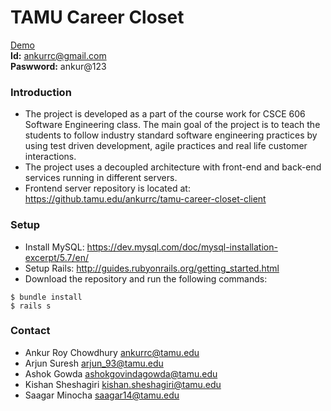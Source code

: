 # TAMU Career Closet
[Demo](https://tamu-career-closet-client.herokuapp.com/)  
**Id:** ankurrc@gmail.com  
**Paswword:** ankur@123



### Introduction ###
* The project is developed as a part of the course work for CSCE 606 Software Engineering class. The main goal of the project is to teach the students to follow industry standard software engineering practices by using test driven development, agile practices and real life customer interactions. 
* The project uses a decoupled architecture with front-end and back-end services running in different servers.
* Frontend server repository is located at: https://github.tamu.edu/ankurrc/tamu-career-closet-client

### Setup ###
* Install MySQL: https://dev.mysql.com/doc/mysql-installation-excerpt/5.7/en/
* Setup Rails: http://guides.rubyonrails.org/getting_started.html
* Download the repository and run the following commands:
```
$ bundle install 
$ rails s
```

### Contact ###
* Ankur Roy Chowdhury ankurrc@tamu.edu
* Arjun Suresh arjun_93@tamu.edu
* Ashok Gowda ashokgovindagowda@tamu.edu
* Kishan Sheshagiri kishan.sheshagiri@tamu.edu
* Saagar Minocha saagar14@tamu.edu

